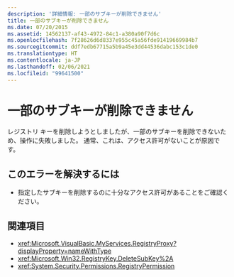```yaml
---
description: '詳細情報: 一部のサブキーが削除できません'
title: 一部のサブキーが削除できません
ms.date: 07/20/2015
ms.assetid: 14562137-af43-4972-84c1-a380a90f7d6c
ms.openlocfilehash: 7f28626d6d8337e955c45a56fde91419669984b7
ms.sourcegitcommit: ddf7edb67715a5b9a45e3dd44536dabc153c1de0
ms.translationtype: HT
ms.contentlocale: ja-JP
ms.lasthandoff: 02/06/2021
ms.locfileid: "99641500"
---
```

# <a name="some-subkeys-cannot-be-deleted"></a>一部のサブキーが削除できません

レジストリ キーを削除しようとしましたが、一部のサブキーを削除できないため、操作に失敗しました。 通常、これは、アクセス許可がないことが原因です。  
  
## <a name="to-correct-this-error"></a>このエラーを解決するには  
  
- 指定したサブキーを削除するのに十分なアクセス許可があることをご確認ください。  
  
## <a name="see-also"></a>関連項目

- <xref:Microsoft.VisualBasic.MyServices.RegistryProxy?displayProperty=nameWithType>
- <xref:Microsoft.Win32.RegistryKey.DeleteSubKey%2A>
- <xref:System.Security.Permissions.RegistryPermission>
